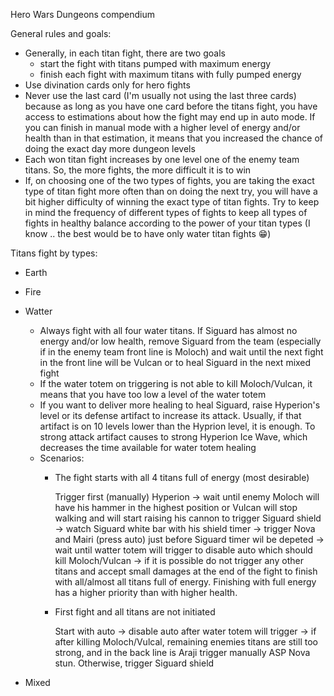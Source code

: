 Hero Wars Dungeons compendium

General rules and goals:
- Generally, in each titan fight, there are two goals
  - start the fight with titans pumped with maximum energy
  - finish each fight with maximum titans with fully pumped energy
- Use divination cards only for hero fights
- Never use the last card (I'm usually not using the last three cards) because as long as you have one card before the titans fight, you have access to estimations about how the fight may end up in auto mode. If you can finish in manual mode with a higher level of energy and/or health than in that estimation, it means that you increased the chance of doing the exact day more dungeon levels
- Each won titan fight increases by one level one of the enemy team titans. So, the more fights, the more difficult it is to win
- If, on choosing one of the two types of fights, you are taking the exact type of titan fight more often than on doing the next try, you will have a bit higher difficulty of winning the exact type of titan fights. Try to keep in mind the frequency of different types of fights to keep all types of fights in healthy balance according to the power of your titan types (I know .. the best would be to have only water titan fights 😁)

Titans fight by types:

* Earth

  
- Fire
  
- Watter
  - Always fight with all four water titans. If Siguard has almost no energy and/or low health, remove Siguard from the team (especially if in the enemy team front line is Moloch) and wait until the next fight in the front line will be Vulcan or to heal Siguard in the next mixed fight
  - If the water totem on triggering is not able to kill Moloch/Vulcan, it means that you have too low a level of the water totem
  - If you want to deliver more healing to heal Siguard, raise Hyperion's level or its defense artifact to increase its attack. Usually, if that artifact is on 10 levels lower than the Hyprion level, it is enough. To strong attack artifact causes to strong Hyperion Ice Wave, which decreases the time available for water totem healing
  - Scenarios:
    - The fight starts with all 4 titans full of energy (most desirable)

      Trigger first (manually) Hyperion → wait until enemy Moloch will have his hammer in the highest position or Vulcan will stop walking and will start raising his cannon to trigger Siguard shield → watch Siguard white bar with his shield timer → trigger Nova and Mairi (press auto) just before Siguard timer wil be depeted → wait until watter totem will trigger to disable auto which should kill Moloch/Vulcan → if it is possible do not trigger any other titans and accept small damages at the end of the fight to finish with all/almost all titans full of energy. Finishing with full energy has a higher priority than with higher health.
    - First fight and all titans are not initiated

       Start with auto -> disable auto after water totem will trigger -> if after killing Moloch/Vulcal, remaining enemies titans are still too strong, and in the back line is Araji trigger manually ASP Nova stun. Otherwise, trigger Siguard shield
    


- Mixed
  
